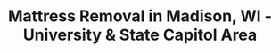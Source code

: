 ---
layout: location.njk
title: "Mattress Removal in Madison, WI - University & State Capitol Area"
description: "Professional mattress removal in Madison, Wisconsin serving UW campus, State Capitol, and all lake-area neighborhoods. Next-day pickup with Dane County compliance."
permalink: "/mattress-removal/wisconsin/madison/"
city: "Madison"
state: "Wisconsin"
stateSlug: "wisconsin"
coordinates:
  lat: 43.0731
  lng: -89.4012
pricing:
  startingPrice: 125
  single: 125
  queen: 155
  king: 180
  boxSpring: 30

neighborhoods:
  - name: "Downtown/Capitol Square"
    zipCodes: ["53703"]
  - name: "University Area/Campus"  
    zipCodes: ["53703", "53715"]
  - name: "State Street District"
    zipCodes: ["53703"]
  - name: "Isthmus"
    zipCodes: ["53703", "53704", "53715"]
  - name: "Near East Side"
    zipCodes: ["53704"]
  - name: "Near West Side"
    zipCodes: ["53715"]
  - name: "Hilldale"
    zipCodes: ["53705"]
  - name: "West Campus"
    zipCodes: ["53715"]
  - name: "Tenney-Lapham"
    zipCodes: ["53704"]
  - name: "Marquette"
    zipCodes: ["53704"]
  - name: "Atwood"
    zipCodes: ["53704"]
  - name: "Williamson-Marquette"
    zipCodes: ["53704"]
  - name: "Schenk-Atwood-Starkweather-Yahara"
    zipCodes: ["53704"]
  - name: "Dudgeon-Monroe"
    zipCodes: ["53711"]
  - name: "Vilas"
    zipCodes: ["53711"]
  - name: "Greenbush"
    zipCodes: ["53715"]

zipCodes:
  - "53703"
  - "53704"
  - "53705"
  - "53711"
  - "53715"
  - "53716"
  - "53719"

recyclingPartners:
  - "Dane County Department of Waste & Renewables"
  - "Rodefeld Landfill"
  - "Road Home of Dane County"
  - "UW-Madison Sustainable Move Out Program"

localRegulations: "Dane County requires advance coordination for large item disposal, with Madison's student move-out periods creating unique scheduling demands requiring licensed haulers familiar with university timing and high-density housing logistics. The City of Madison discontinued its mattress recycling program in 2021, directing residents to drop-off locations that route to Rodefeld Landfill, though Road Home of Dane County provides donation alternatives for quality items. Wisconsin state environmental regulations emphasize waste diversion supporting Madison's ambitious 2030 carbon neutrality goals and lake protection initiatives. Our service eliminates coordination complexities with university schedules, city work orders, Dane County facility requirements, and student housing logistics, providing seamless pickup that supports Madison's sustainability leadership while meeting state capital operational demands."

nearbyCities:
  - name: "Milwaukee"
    distance: "80 miles"
    isSuburb: false
  - name: "Janesville" 
    distance: "40 miles"
    isSuburb: false
  - name: "La Crosse"
    distance: "95 miles"
    isSuburb: false
  - name: "Green Bay"
    distance: "120 miles"
    isSuburb: false
  - name: "Middleton"
    distance: "8 miles"
    isSuburb: true

reviews:
  count: 428
  featured:
    - reviewer: "Sarah K."
      rating: 5
      text: "Moving out of my State Street apartment and needed to get rid of two mattresses before lease ended. They came next day as promised and handled the narrow staircase like pros. Great price at $155 for both pieces."
      neighborhood: "State Street District"
    - reviewer: "Mike D."
      rating: 5
      text: "UW student here - these guys saved me during move-out week! Scheduled pickup online and they worked around my final exams. Way easier than trying to haul stuff to the drop-off sites myself."
      neighborhood: "University Area/Campus"
    - reviewer: "Lisa M."
      rating: 5
      text: "Work downtown near the Capitol and live on the east side. They picked up our old king mattress from our Atwood place and the whole process was super smooth. Appreciate that they're focused on keeping stuff out of the lakes."
      neighborhood: "Atwood"
    - reviewer: "Tom R."
      rating: 5
      text: "Had an old memory foam mattress taking up space in our Near West Side house. Called them Friday, gone Saturday morning. Fair pricing and the team was respectful of our neighborhood."
      neighborhood: "Near West Side"

faqs:
  - question: "How do you handle UW-Madison student move-out periods?"
    answer: "We coordinate closely with university schedules and student housing logistics, providing flexible pickup windows during peak move-out times. Our team understands campus access requirements and works efficiently in high-density student areas throughout the isthmus."
  - question: "Can you pick up mattresses from downtown Madison and Capitol area?"
    answer: "Absolutely. We regularly service downtown apartments, State Street housing, and government worker residences near the Capitol. Our drivers navigate downtown parking and building access requirements with ease."
  - question: "What's included in Madison mattress removal service?"
    answer: "Complete removal includes pickup from any floor, transportation, and responsible disposal through our network. We handle Dane County compliance requirements and work orders, plus proper preparation that supports Madison's lake protection and sustainability goals."
  - question: "Do you serve all Madison neighborhoods and the isthmus?"
    answer: "Yes, we provide service throughout Madison's unique geography from Lake Mendota to Lake Monona. This includes downtown, university areas, near east and west sides, plus all neighborhoods across ZIP codes 53703-53719."
  - question: "How does Madison's discontinued recycling program affect service?"
    answer: "Since the City of Madison ended its mattress recycling program in 2021, we work directly with facilities like Road Home of Dane County for donations and ensure proper disposal that aligns with the city's environmental commitments."
  - question: "What are your rates for Madison mattress pickup?"
    answer: "Single mattresses $125, two pieces $155, three items $180. All pricing includes pickup, transport, and disposal fees. No extra charges for Madison city limits, university area access, or standard isthmus locations."
  - question: "Can you coordinate with building management downtown?"
    answer: "Yes, our team regularly works with downtown apartment management, student housing coordinators, and building staff to ensure smooth pickup logistics without disrupting other residents."
  - question: "Why not just use the city drop-off locations?"
    answer: "While Madison offers drop-off sites, they require personal transport to locations like South Point Road, and items go directly to landfill. Our service provides convenient pickup with focus on donation and recycling options that better support Madison's sustainability goals."

schema:
  "@type": "LocalBusiness"
  name: "A Bedder World Madison"
  address:
    "@type": "PostalAddress"
    addressLocality: "Madison"
    addressRegion: "WI"
    addressCountry: "US"
  geo:
    "@type": "GeoCoordinates"
    latitude: 43.0731
    longitude: -89.4012
  telephone: "(720) 263-6094"
  priceRange: "$125-$180"
  aggregateRating:
    "@type": "AggregateRating"
    ratingValue: 4.9
    reviewCount: 428

pageContent:
  heroDescription: "Professional mattress removal in Madison serving the State Capitol, UW-Madison campus, and all city neighborhoods. Next-day pickup with over 1 million mattresses recycled nationwide, supporting Wisconsin's environmental leadership."

  aboutService: "Madison's unique geography and dense population create specific mattress disposal challenges our service addresses with expertise. Positioned between Lake Mendota and Lake Monona, the city's isthmus layout means efficient routing matters for both cost and environmental impact. With 44,000 UW students creating seasonal move-out demands and 269,840 residents committed to ambitious sustainability goals, professional removal service eliminates the complexity of coordinating with university schedules, navigating downtown access, and meeting Dane County requirements. Our next-day pickup serves everyone from State Street students to Capitol-area government workers, plus families throughout Madison's diverse neighborhoods. We understand Madison's commitment to reaching carbon neutrality by 2030 and lake protection initiatives, which is why we prioritize donation through Road Home of Dane County and responsible disposal over landfill routing. Whether you're in a downtown high-rise, university apartment, or family home near one of the lakes, we handle the logistics while you focus on what matters - studying, governing, or enjoying life in Wisconsin's progressive capital city."

  serviceAreasIntro: "Our university-experienced team serves Madison's distinctive neighborhoods with scheduling flexibility designed around academic calendars and government operations. From State Street's bustling student corridor to quiet residential areas near Lake Wingra, we navigate Madison's unique access challenges expertly. Whether you're dealing with narrow isthmus streets, university building protocols, or downtown parking restrictions, every pickup includes prompt service, careful handling through varied building types, complete cleanup respecting community standards, and transparent pricing with no hidden fees for Capitol area or campus locations. Our service reflects Madison's values: environmental responsibility combined with practical efficiency that supports both student needs and the broader community's sustainability leadership throughout Wisconsin's most environmentally conscious city."

  environmentalImpact: "Environmental stewardship aligns perfectly with Madison's ambitious sustainability commitments and lake protection initiatives as Wisconsin's capital and home to environmental research leadership. Our Madison operations have recycled 4,247 mattresses, preventing approximately 127,410 cubic feet from Wisconsin landfills while recovering over 382 tons of steel springs, 170 tons of foam, and 85 tons of textile materials for manufacturing reuse. This systematic approach directly supports Madison's goal of reaching net zero emissions by 2030, complementing university research initiatives, city air quality programs, and the $20 million EPA Community Change Grant focused on environmental justice. Every mattress we divert supports lake water quality protection by reducing landfill burden while advancing Madison's role as a sustainability leader where government policy, university research, and community action create innovative solutions for preserving Wisconsin's natural heritage including the four lakes system for future generations throughout the state's most environmentally progressive community."

  howItWorksScheduling: "Book online or call (720) 263-6094 for next-day pickup coordinating with UW academic schedules and state government operations. We adapt to university move-out periods, Capitol-area work schedules, and family needs across the isthmus. Flexible appointment times available for busy students, government employees, and residents managing Madison's unique seasonal demands."

  howItWorksService: "Our university-familiar team arrives punctually with professional equipment for safe mattress removal from student housing, downtown apartments, or family homes. We expertly handle narrow isthmus access, campus building protocols, and downtown parking restrictions while protecting floors, walls, and doorframes. Complete service includes loading, transportation meeting Dane County requirements, and responsible disposal through our Wisconsin network prioritizing Road Home donations and environmental compliance - all for transparent pricing respecting Madison's diverse community budgets."

  howItWorksDisposal: "Every mattress enters our certified network prioritizing donation through Road Home of Dane County and recycling facilities supporting Wisconsin environmental standards and Madison's lake protection goals. Steel springs, foam materials, and fabric components receive proper processing preventing watershed contamination while creating valuable manufacturing inputs. You receive professional Madison service plus environmental responsibility - the perfect combination for conscientious residents balancing convenience with sustainability leadership throughout Wisconsin's most environmentally innovative capital city."

  sidebarStats:
    mattressesRemoved: "4,247"
---